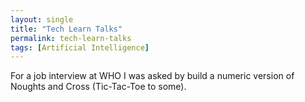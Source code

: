 ```yaml
---
layout: single
title: "Tech Learn Talks"
permalink: tech-learn-talks 
tags: [Artificial Intelligence]
---
```


For a job interview at WHO I was asked by build a numeric version of Noughts and Cross (Tic-Tac-Toe to some).

